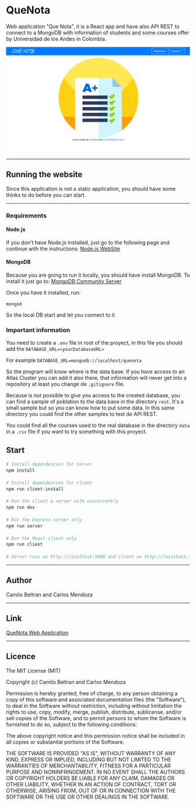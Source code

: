 # QueNota

Web application "Que Nota", it is a React app and have also API REST to connect to a MongoDB with information of students and some courses offer by Universidad de los Andes in Colombia.

![screenShotQueNota](https://raw.githubusercontent.com/cabeltran10/quenota-web-dev/master/img/queNota.png)

<hr>

## Running the website

Since this application is not a static application, you should have some thinks to do before you can start.

<hr>

### Requirements

#### Node.js

If you don't have Node.js installed, just go to the following page and continue with the instructions: <a href="https://nodejs.org/es/download/"> Node.js WebSite </a>

#### MongoDB

Because you are going to run it locally, you should have install MongoDB. To install it just go to: <a href="https://www.mongodb.com/download-center/community">MongoDB Community Server</a>

Once you have it installed, run:

```
mongod
```

So the local DB start and let you connect to it

### Important information

You need to create a
`.env`
file in root of the proyect, in this file you should add the
`DATABASE_URL=<yourDatabaseURL>`

For example `DATABASE_URL=mongodb://localhost/quenota`

So the program will know where is the data base. If you have access to an Atlas Cluster you can add it also there, that information will never get into a repository at least you change de `.gitignore` file.

Because is not possible to give you access to the created database, you can find a sample of poblation to the data base in the directory `rest`. It's a small sample but so you can know how to put some data. In this same directory you could find the other samples to test de API REST.

You could find all the courses used to the real database in the directory `data` in a `.csv` file if you want to try something with this proyect.

## Start

```bash
# Install dependencies for server
npm install

# Install dependencies for client
npm run client-install

# Run the client & server with concurrently
npm run dev

# Run the Express server only
npm run server

# Run the React client only
npm run client

# Server runs on http://localhost:5000 and client on http://localhost:3000
```

<hr>

## Author

Camilo Beltran and Carlos Mendoza

<hr>

## Link

<a href="https://quenota-web-dev.herokuapp.com/">QueNota Web Application</a>

<hr>

<h2>Licence</h2>
<p>The MIT License (MIT)</p>
<p>Copyright (c) Camilo Beltran and Carlos Mendoza</p>
<p>Permission is hereby granted, free of charge, to any person obtaining a copy of this software and associated documentation files (the "Software"), to deal in the Software without restriction, including without limitation the rights to use, copy, modify, merge, publish, distribute, sublicense, and/or sell copies of the Software, and to permit persons to whom the Software is furnished to do so, subject to the following conditions:</p>
<p>The above copyright notice and this permission notice shall be included in all copies or substantial portions of the Software.</p>
<p>THE SOFTWARE IS PROVIDED "AS IS", WITHOUT WARRANTY OF ANY KIND, EXPRESS OR IMPLIED, INCLUDING BUT NOT LIMITED TO THE WARRANTIES OF MERCHANTABILITY, FITNESS FOR A PARTICULAR PURPOSE AND NONINFRINGEMENT. IN NO EVENT SHALL THE AUTHORS OR COPYRIGHT HOLDERS BE LIABLE FOR ANY CLAIM, DAMAGES OR OTHER LIABILITY, WHETHER IN AN ACTION OF CONTRACT, TORT OR OTHERWISE, ARISING FROM, OUT OF OR IN CONNECTION WITH THE SOFTWARE OR THE USE OR OTHER DEALINGS IN THE SOFTWARE.</p>

